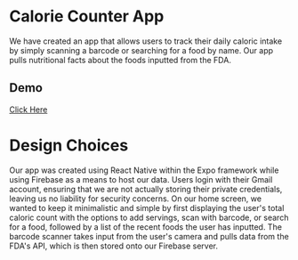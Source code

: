 # Calorie Counter App

We have created an app that allows users to track their daily caloric intake by simply scanning a barcode or searching for a food by name. Our app pulls nutritional facts about the foods inputted from the FDA.

## Demo
[Click Here](https://drive.google.com/file/d/1wtMtFHjZe-whbU9qRHIRzMKIL-d_5Tw0/view?usp=sharing)

# Design Choices

Our app was created using React Native within the Expo framework while using Firebase as a means to host our data. Users login with their Gmail account, ensuring that we are not actually storing their private credentials, leaving us no liability for security concerns. On our home screen, we wanted to keep it minimalistic and simple by first displaying the user's total caloric count with the options to add servings, scan with barcode, or search for a food, followed by a list of the recent foods the user has inputted. The barcode scanner takes input from the user's camera and pulls data from the FDA's API, which is then stored onto our Firebase server. 
